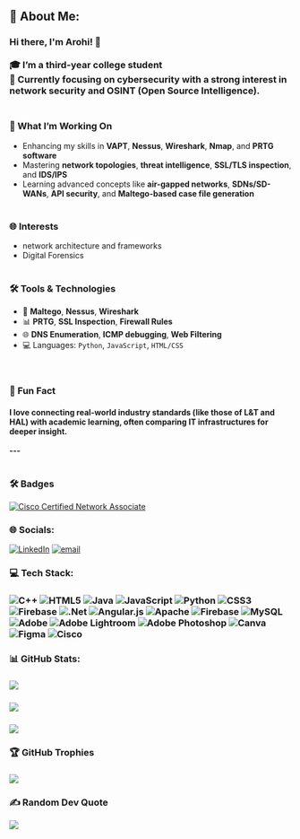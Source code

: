 ## 💫 About Me:
### Hi there, I'm Arohi! 👋<br><br>🎓 I’m a third-year college student <br>💼 Currently focusing on **cybersecurity** with a strong interest in **network security** and **OSINT (Open Source Intelligence)**.<br><br>
### 🔐 What I’m Working On<br>
- Enhancing my skills in **VAPT**, **Nessus**, **Wireshark**, **Nmap**, and **PRTG software**<br>
- Mastering **network topologies**, **threat intelligence**, **SSL/TLS inspection**, and **IDS/IPS**<br>
- Learning advanced concepts like **air-gapped networks**, **SDNs/SD-WANs**, **API security**, and **Maltego-based case file generation**<br><br>
### 🌐 Interests<br> 
- network architecture and frameworks<br>
- Digital Forensics <br><br>
### 🛠️ Tools & Technologies<br>
- 🔎 **Maltego**, **Nessus**, **Wireshark**<br>
- 📊 **PRTG**, **SSL Inspection**, **Firewall Rules**<br>
- 🌐 **DNS Enumeration**, **ICMP debugging**, **Web Filtering**<br>
- 💻 Languages: `Python`, `JavaScript`, `HTML/CSS`<br><br><br>
### 🧭 Fun Fact<br>
#### I love connecting real-world industry standards (like those of **L&T** and **HAL**) with academic learning, often comparing IT infrastructures for deeper insight.<br><br>---<br><br>

### 🛠️ Badges <br>
[![Cisco Certified Network Associate](https://images.credly.com/size/220x220/images/af8c6b4e-fc31-47c4-8dcb-eb7a2065dc5b/I2CS__1_.png)](https://www.credly.com/earner/earned/share/725c6e62-235c-4842-a72c-c209640d4529)



### 🌐 Socials:
[![LinkedIn](https://img.shields.io/badge/LinkedIn-%230077B5.svg?logo=linkedin&logoColor=white)](https://linkedin.com/in/linkedin.com/in/arohi-s/) [![email](https://img.shields.io/badge/Email-D14836?logo=gmail&logoColor=white)](mailto:roaworkmail@gmail.com) 

### 💻 Tech Stack:
### ![C++](https://img.shields.io/badge/c++-%2300599C.svg?style=for-the-badge&logo=c%2B%2B&logoColor=white) ![HTML5](https://img.shields.io/badge/html5-%23E34F26.svg?style=for-the-badge&logo=html5&logoColor=white) ![Java](https://img.shields.io/badge/java-%23ED8B00.svg?style=for-the-badge&logo=openjdk&logoColor=white) ![JavaScript](https://img.shields.io/badge/javascript-%23323330.svg?style=for-the-badge&logo=javascript&logoColor=%23F7DF1E) ![Python](https://img.shields.io/badge/python-3670A0?style=for-the-badge&logo=python&logoColor=ffdd54) ![CSS3](https://img.shields.io/badge/css3-%231572B6.svg?style=for-the-badge&logo=css3&logoColor=white) ![Firebase](https://img.shields.io/badge/firebase-%23039BE5.svg?style=for-the-badge&logo=firebase) ![.Net](https://img.shields.io/badge/.NET-5C2D91?style=for-the-badge&logo=.net&logoColor=white) ![Angular.js](https://img.shields.io/badge/angular.js-%23E23237.svg?style=for-the-badge&logo=angularjs&logoColor=white) ![Apache](https://img.shields.io/badge/apache-%23D42029.svg?style=for-the-badge&logo=apache&logoColor=white) ![Firebase](https://img.shields.io/badge/firebase-a08021?style=for-the-badge&logo=firebase&logoColor=ffcd34) ![MySQL](https://img.shields.io/badge/mysql-4479A1.svg?style=for-the-badge&logo=mysql&logoColor=white) ![Adobe](https://img.shields.io/badge/adobe-%23FF0000.svg?style=for-the-badge&logo=adobe&logoColor=white) ![Adobe Lightroom](https://img.shields.io/badge/Adobe%20Lightroom-31A8FF.svg?style=for-the-badge&logo=Adobe%20Lightroom&logoColor=white) ![Adobe Photoshop](https://img.shields.io/badge/adobe%20photoshop-%2331A8FF.svg?style=for-the-badge&logo=adobe%20photoshop&logoColor=white) ![Canva](https://img.shields.io/badge/Canva-%2300C4CC.svg?style=for-the-badge&logo=Canva&logoColor=white) ![Figma](https://img.shields.io/badge/figma-%23F24E1E.svg?style=for-the-badge&logo=figma&logoColor=white) ![Cisco](https://img.shields.io/badge/cisco-%23049fd9.svg?style=for-the-badge&logo=cisco&logoColor=black)
### 📊 GitHub Stats:
### ![](https://github-readme-stats.vercel.app/api?username=r0aruLess&theme=dark&hide_border=false&include_all_commits=false&count_private=false)<br/>
### ![](https://nirzak-streak-stats.vercel.app/?user=r0aruLess&theme=dark&hide_border=false)<br/>
### ![](https://github-readme-stats.vercel.app/api/top-langs/?username=r0aruLess&theme=dark&hide_border=false&include_all_commits=false&count_private=false&layout=compact)

### 🏆 GitHub Trophies
### ![](https://github-profile-trophy.vercel.app/?username=r0aruLess&theme=radical&no-frame=false&no-bg=true&margin-w=4)

### ✍️ Random Dev Quote
![](https://quotes-github-readme.vercel.app/api?type=horizontal&theme=radical)



<!-- Proudly created with GPRM ( https://gprm.itsvg.in ) -->
